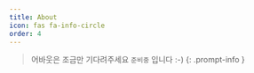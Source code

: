 ```yaml
---
title: About
icon: fas fa-info-circle
order: 4
---
```


> 어바웃은 조금만 기다려주세요 `준비중` 입니다 :-)
> {: .prompt-info }
